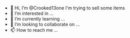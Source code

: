 - 👋 Hi, I’m @Crooked13one I'm trying to sell some items
- 👀 I’m interested in ...
- 🌱 I’m currently learning ...
- 💞️ I’m looking to collaborate on ...
- 📫 How to reach me ...

<!---
Crooked13one/Crooked13one is a ✨ special ✨ repository because its `README.md` (this file) appears on your GitHub profile.
You can click the Preview link to take a look at your changes.
--->
